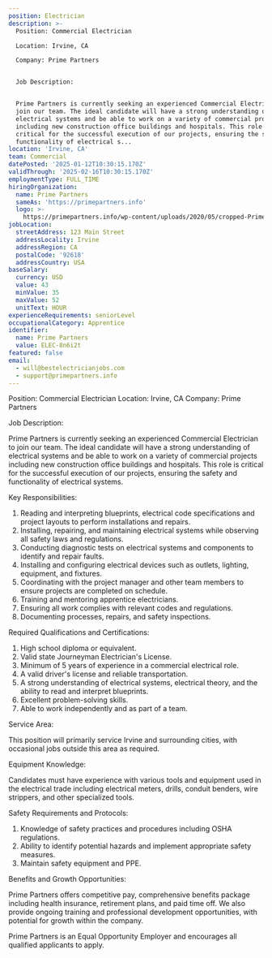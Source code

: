 ```yaml
---
position: Electrician
description: >-
  Position: Commercial Electrician

  Location: Irvine, CA

  Company: Prime Partners


  Job Description:


  Prime Partners is currently seeking an experienced Commercial Electrician to
  join our team. The ideal candidate will have a strong understanding of
  electrical systems and be able to work on a variety of commercial projects
  including new construction office buildings and hospitals. This role is
  critical for the successful execution of our projects, ensuring the safety and
  functionality of electrical s...
location: 'Irvine, CA'
team: Commercial
datePosted: '2025-01-12T10:30:15.170Z'
validThrough: '2025-02-16T10:30:15.170Z'
employmentType: FULL_TIME
hiringOrganization:
  name: Prime Partners
  sameAs: 'https://primepartners.info'
  logo: >-
    https://primepartners.info/wp-content/uploads/2020/05/cropped-Prime-Partners-Logo-NO-BG-1-1.png
jobLocation:
  streetAddress: 123 Main Street
  addressLocality: Irvine
  addressRegion: CA
  postalCode: '92618'
  addressCountry: USA
baseSalary:
  currency: USD
  value: 43
  minValue: 35
  maxValue: 52
  unitText: HOUR
experienceRequirements: seniorLevel
occupationalCategory: Apprentice
identifier:
  name: Prime Partners
  value: ELEC-8n6i2t
featured: false
email:
  - will@bestelectricianjobs.com
  - support@primepartners.info
---
```




Position: Commercial Electrician
Location: Irvine, CA
Company: Prime Partners

Job Description:

Prime Partners is currently seeking an experienced Commercial Electrician to join our team. The ideal candidate will have a strong understanding of electrical systems and be able to work on a variety of commercial projects including new construction office buildings and hospitals. This role is critical for the successful execution of our projects, ensuring the safety and functionality of electrical systems.

Key Responsibilities:

1. Reading and interpreting blueprints, electrical code specifications and project layouts to perform installations and repairs.
2. Installing, repairing, and maintaining electrical systems while observing all safety laws and regulations.
3. Conducting diagnostic tests on electrical systems and components to identify and repair faults.
4. Installing and configuring electrical devices such as outlets, lighting, equipment, and fixtures.
5. Coordinating with the project manager and other team members to ensure projects are completed on schedule.
6. Training and mentoring apprentice electricians.
7. Ensuring all work complies with relevant codes and regulations.
8. Documenting processes, repairs, and safety inspections.

Required Qualifications and Certifications:

1. High school diploma or equivalent.
2. Valid state Journeyman Electrician's License.
3. Minimum of 5 years of experience in a commercial electrical role.
4. A valid driver's license and reliable transportation.
5. A strong understanding of electrical systems, electrical theory, and the ability to read and interpret blueprints.
6. Excellent problem-solving skills.
7. Able to work independently and as part of a team.

Service Area:

This position will primarily service Irvine and surrounding cities, with occasional jobs outside this area as required.

Equipment Knowledge:

Candidates must have experience with various tools and equipment used in the electrical trade including electrical meters, drills, conduit benders, wire strippers, and other specialized tools.

Safety Requirements and Protocols:

1. Knowledge of safety practices and procedures including OSHA regulations.
2. Ability to identify potential hazards and implement appropriate safety measures.
3. Maintain safety equipment and PPE.

Benefits and Growth Opportunities:

Prime Partners offers competitive pay, comprehensive benefits package including health insurance, retirement plans, and paid time off. We also provide ongoing training and professional development opportunities, with potential for growth within the company.

Prime Partners is an Equal Opportunity Employer and encourages all qualified applicants to apply.
